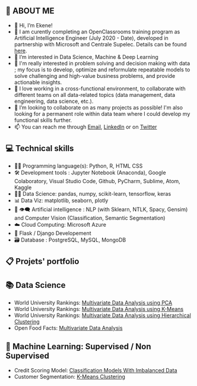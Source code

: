 👋 ABOUT ME
-----------------------------------------------------------------------------------------------------------------------------------------------------------------------
- 👋 Hi, I’m Ekene!
- 🌱 I am curently completing  an OpenClassrooms training program as Artificial Intelligence Engineer (July 2020 - Date), developed in partnership with Microsoft and Centrale Supelec. Details can be found [here](https://openclassrooms.com/en/paths/167-ai-engineer).
- 👀 I’m interested in Data Science, Machine & Deep Learning
- 💞️ I'm really interested in problem solving and decision making with data ; my focus is to develop, optimize and reformulate repeatable models to solve challenging and high-value business problems, and provide actionable insights.
- 🚧 I love working in a cross-functional environment, to collaborate with different teams on all data-related topics (data management, data engineering, data science, etc.).
- 👀 I’m looking to collaborate on as many projects as possible! I'm also looking for a permanent role within data team where I could develop my functional skills further.
- 📫 You can reach me through [Email](ekeneosubor@gmail.com), [LinkedIn](linkedin.com/in/ekene-osubor) or on [Twitter](twitter.com/FidelKashFlo)


💻 Technical skills
-----------------------------------------------------------------------------------------------------------------------------------------------------------------------
- 👩‍💻 Programming language(s): Python, R, HTML CSS
- 🛠️ Development tools : Jupyter Notebook (Anaconda), Google Colaboratory, Visual Studio Code, Github, PyCharm, Sublime, Atom, Kaggle
- 👩‍🔬 Data Science: pandas, numpy, scikit-learn, tensorflow, keras
- 📊 Data Viz: matplotlib, seaborn, plotly
- 💬 👁️‍🗨️ Artificial intelligence : NLP (with Sklearn, NTLK, Spacy, Gensim) and Computer Vision (Classification, Semantic Segmentation)
- ☁️ Cloud Computing: Microsoft Azure
- 💭 Flask / Django Developement
- 🗃️ Database : PostgreSQL, MySQL, MongoDB


📋 Projets' portfolio
-----------------------------------------------------------------------------------------------------------------------------------------------------------------------
📚 Data Science
-----------------------------------------------------------------------------------------------------------------------------------------------------------------------
- World University Rankings: [Multivariate Data Analysis using PCA](https://github.com/EOsubor/PCA---World-Uni-Rankings)
- World University Rankings: [Multivariate Data Analysis using K-Means](https://github.com/EOsubor/K-Means-Clustering---World-Uni-Rankings)
- World University Rankings: [Multivariate Data Analysis using Hierarchical Clustering](https://github.com/EOsubor/Hierarchical-Clustering---World-Uni-Rankings)
- Open Food Facts: [Multivariate Data Analysis]()

🧪 Machine Learning: Supervised / Non Supervised
-----------------------------------------------------------------------------------------------------------------------------------------------------------------------
- Credit Scoring Model: [Classification Models With Imbalanced Data]()
- Customer Segmentation: [K-Means Clustering]()
<!---
EOsubor/EOsubor is a ✨ special ✨ repository because its `README.md` (this file) appears on your GitHub profile.
You can click the Preview link to take a look at your changes.
--->
